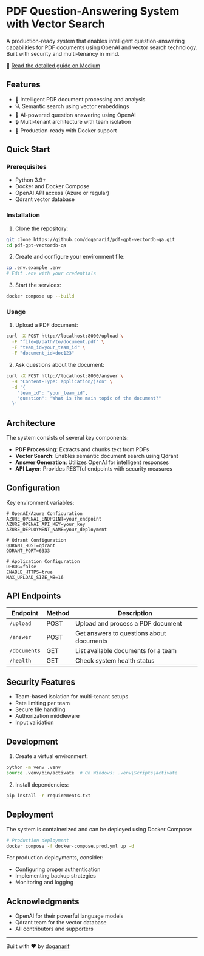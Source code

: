 # PDF Question-Answering System with Vector Search

A production-ready system that enables intelligent question-answering capabilities for PDF documents using OpenAI and vector search technology. Built with security and multi-tenancy in mind.

📖 [Read the detailed guide on Medium](https://codeglxy.medium.com/build-your-own-chatgpt-for-pdfs-a-complete-guide-to-ai-powered-document-intelligence-5ff086498f60)

## Features

- 🚀 Intelligent PDF document processing and analysis
- 🔍 Semantic search using vector embeddings
- 💬 AI-powered question answering using OpenAI
- 🔒 Multi-tenant architecture with team isolation
- 🎯 Production-ready with Docker support

## Quick Start

### Prerequisites

- Python 3.9+
- Docker and Docker Compose
- OpenAI API access (Azure or regular)
- Qdrant vector database

### Installation

1. Clone the repository:
```bash
git clone https://github.com/doganarif/pdf-gpt-vectordb-qa.git
cd pdf-gpt-vectordb-qa
```

2. Create and configure your environment file:
```bash
cp .env.example .env
# Edit .env with your credentials
```

3. Start the services:
```bash
docker compose up --build
```

### Usage

1. Upload a PDF document:
```bash
curl -X POST http://localhost:8000/upload \
  -F "file=@/path/to/document.pdf" \
  -F "team_id=your_team_id" \
  -F "document_id=doc123"
```

2. Ask questions about the document:
```bash
curl -X POST http://localhost:8000/answer \
  -H "Content-Type: application/json" \
  -d '{
    "team_id": "your_team_id",
    "question": "What is the main topic of the document?"
  }'
```

## Architecture

The system consists of several key components:

- **PDF Processing**: Extracts and chunks text from PDFs
- **Vector Search**: Enables semantic document search using Qdrant
- **Answer Generation**: Utilizes OpenAI for intelligent responses
- **API Layer**: Provides RESTful endpoints with security measures

## Configuration

Key environment variables:

```env
# OpenAI/Azure Configuration
AZURE_OPENAI_ENDPOINT=your_endpoint
AZURE_OPENAI_API_KEY=your_key
AZURE_DEPLOYMENT_NAME=your_deployment

# Qdrant Configuration
QDRANT_HOST=qdrant
QDRANT_PORT=6333

# Application Configuration
DEBUG=false
ENABLE_HTTPS=true
MAX_UPLOAD_SIZE_MB=16
```

## API Endpoints

| Endpoint | Method | Description |
|----------|--------|-------------|
| `/upload` | POST | Upload and process a PDF document |
| `/answer` | POST | Get answers to questions about documents |
| `/documents` | GET | List available documents for a team |
| `/health` | GET | Check system health status |

## Security Features

- Team-based isolation for multi-tenant setups
- Rate limiting per team
- Secure file handling
- Authorization middleware
- Input validation

## Development

1. Create a virtual environment:
```bash
python -m venv .venv
source .venv/bin/activate  # On Windows: .venv\Scripts\activate
```

2. Install dependencies:
```bash
pip install -r requirements.txt
```

## Deployment

The system is containerized and can be deployed using Docker Compose:

```bash
# Production deployment
docker compose -f docker-compose.prod.yml up -d
```

For production deployments, consider:
- Configuring proper authentication
- Implementing backup strategies
- Monitoring and logging


## Acknowledgments

- OpenAI for their powerful language models
- Qdrant team for the vector database
- All contributors and supporters

---
Built with ❤️ by [doganarif](https://github.com/doganarif)